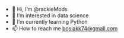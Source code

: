 - 👋 Hi, I’m @rackieMods
- 👀 I’m interested in data science
- 🌱 I’m currently learning Python
- 📫 How to reach me bosiakk74@gmail.com

<!---
rackieMods/rackieMods is a ✨ special ✨ repository because its `README.md` (this file) appears on your GitHub profile.
You can click the Preview link to take a look at your changes.
--->
